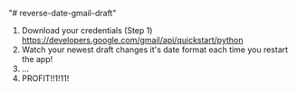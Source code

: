 "# reverse-date-gmail-draft" 
1. Download your credentials (Step 1) https://developers.google.com/gmail/api/quickstart/python
2. Watch your newest draft changes it's date format each time you restart the app!
3. ...
4. PROFIT!!1!11!
